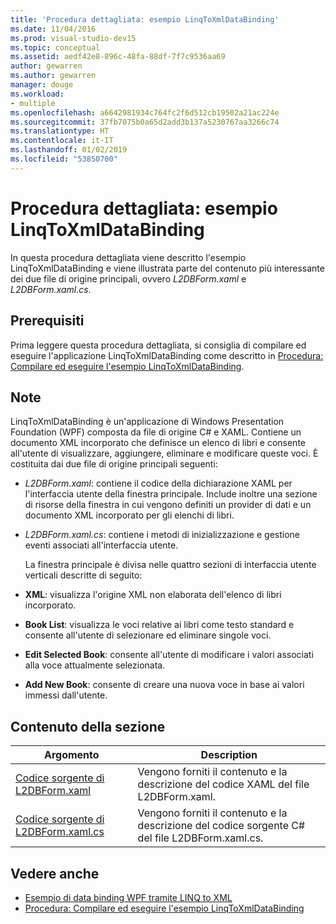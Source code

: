 ```yaml
---
title: 'Procedura dettagliata: esempio LinqToXmlDataBinding'
ms.date: 11/04/2016
ms.prod: visual-studio-dev15
ms.topic: conceptual
ms.assetid: aedf42e8-896c-48fa-88df-7f7c9536aa69
author: gewarren
ms.author: gewarren
manager: douge
ms.workload:
- multiple
ms.openlocfilehash: a6642981934c764fc2f6d512cb19502a21ac224e
ms.sourcegitcommit: 37fb7075b0a65d2add3b137a5230767aa3266c74
ms.translationtype: HT
ms.contentlocale: it-IT
ms.lasthandoff: 01/02/2019
ms.locfileid: "53850700"
---
```

# <a name="walkthrough-linqtoxmldatabinding-example"></a>Procedura dettagliata: esempio LinqToXmlDataBinding
In questa procedura dettagliata viene descritto l'esempio LinqToXmlDataBinding e viene illustrata parte del contenuto più interessante dei due file di origine principali, ovvero *L2DBForm.xaml* e *L2DBForm.xaml.cs*.

## <a name="prerequisites"></a>Prerequisiti
 Prima leggere questa procedura dettagliata, si consiglia di compilare ed eseguire l'applicazione LinqToXmlDataBinding come descritto in [Procedura: Compilare ed eseguire l'esempio LinqToXmlDataBinding](../designers/how-to-build-and-run-the-linqtoxmldatabinding-example.md).

## <a name="remarks"></a>Note
 LinqToXmlDataBinding è un'applicazione di Windows Presentation Foundation (WPF) composta da file di origine C# e XAML. Contiene un documento XML incorporato che definisce un elenco di libri e consente all'utente di visualizzare, aggiungere, eliminare e modificare queste voci. È costituita dai due file di origine principali seguenti:

- *L2DBForm.xaml*: contiene il codice della dichiarazione XAML per l'interfaccia utente della finestra principale. Include inoltre una sezione di risorse della finestra in cui vengono definiti un provider di dati e un documento XML incorporato per gli elenchi di libri.

- *L2DBForm.xaml.cs*: contiene i metodi di inizializzazione e gestione eventi associati all'interfaccia utente.

  La finestra principale è divisa nelle quattro sezioni di interfaccia utente verticali descritte di seguito:

- **XML**: visualizza l'origine XML non elaborata dell'elenco di libri incorporato.

- **Book List**: visualizza le voci relative ai libri come testo standard e consente all'utente di selezionare ed eliminare singole voci.

- **Edit Selected Book**: consente all'utente di modificare i valori associati alla voce attualmente selezionata.

- **Add New Book**: consente di creare una nuova voce in base ai valori immessi dall'utente.

## <a name="in-this-section"></a>Contenuto della sezione

|Argomento|Description|
|-----------|-----------------|
|[Codice sorgente di L2DBForm.xaml](../designers/l2dbform-xaml-source-code.md)|Vengono forniti il contenuto e la descrizione del codice XAML del file L2DBForm.xaml.|
|[Codice sorgente di L2DBForm.xaml.cs](../designers/l2dbform-xaml-cs-source-code.md)|Vengono forniti il contenuto e la descrizione del codice sorgente C# del file L2DBForm.xaml.cs.|

## <a name="see-also"></a>Vedere anche

- [Esempio di data binding WPF tramite LINQ to XML](../designers/wpf-data-binding-using-linq-to-xml-example.md)
- [Procedura: Compilare ed eseguire l'esempio LinqToXmlDataBinding](../designers/how-to-build-and-run-the-linqtoxmldatabinding-example.md)